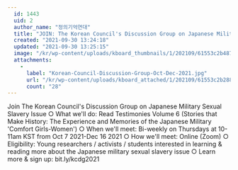 ```yaml
---
  id: 1443
  uid: 2
  author_name: "정의기억연대"
  title: "JOIN: The Korean Council's Discussion Group on Japanese Military Sexual Slavery Issue"
  created: "2021-09-30 13:24:18"
  updated: "2021-09-30 13:25:15"
  image: "/kr/wp-content/uploads/kboard_thumbnails/1/202109/61553c2b487493854525.jpg"
  attachments: 
    - 
      label: "Korean-Council-Discussion-Group-Oct-Dec-2021.jpg"
      url: "/kr/wp-content/uploads/kboard_attached/1/202109/61553c2b288ec1628777.jpg"
      count: "28"
---
```

Join The Korean Council's Discussion Group on Japanese Military Sexual Slavery Issue
○ What we'll do: Read Testimonies Volume 6 (Stories that Make History: The Experience and Memories of the Japanese Military 'Comfort Girls-Women')
○ When we'll meet: Bi-weekly on Thursdays at 10-11am KST from Oct 7 2021-Dec 16 2021
○ How we'll meet: Online (Zoom)
○ Eligibility: Young researchers / activists / students interested in learning & reading more about the Japanese military sexual slavery issue
○ Learn more & sign up: bit.ly/kcdg2021